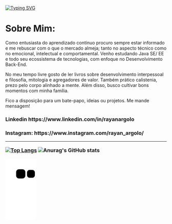 
<!--  NOME CARREGANDO -->
[![Typing SVG](https://readme-typing-svg.herokuapp.com/?color=beige&size=35&center=true&vCenter=true&width=1000&lines=Hello_World!+Meu+Nome+é+Rayan+Argolo;Desenvolvedor+Java+em+Formação;+:%29)](https://git.io/typing-svg)

# Sobre Mim:

Como entusiasta do aprendizado contínuo procuro sempre estar informado e me rebuscar com o que o mercado almeja; tanto no aspecto técnico como no emocional, intelectual e comportamental. Venho estudando Java SE/ EE e todo seu ecossistema de tecnologias, com enfoque no Desenvolvimento Back-End.

No meu tempo livre gosto de ler livros sobre desenvolvimento interpessoal e filosofia, mitologia e agregadores de valor. Também prático calistenia, prezo pelo corpo alinhado a mente. Além disso, busco cultivar bons momentos com minha família. 

Fico a disposição para um bate-papo, ideias ou projetos. Me mande mensagem!


<h3>Linkedin
https://www.linkedin.com/in/rayanargolo
<h3> Instagram:
https://www.instagram.com/rayan_argolo/
  <hr>
   
   
   [![Top Langs](https://github-readme-stats.vercel.app/api/top-langs/?username=RayanArgolo03)](https://github.com/RayanArgolo03/github-readme-stats)
![Anurag's GitHub stats](https://github-readme-stats.vercel.app/api?username=RayanArgolo03&show_icons=true&theme=radical)


 ![Snake animation](https://github.com/RayanArgolo03/RayanArgolo03/blob/output/github-contribution-grid-snake.svg)

</div>
